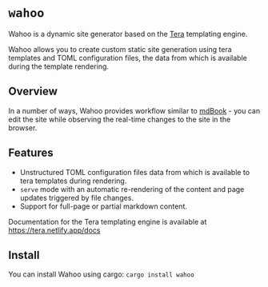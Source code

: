 # `wahoo`

Wahoo is a dynamic site generator based on the [Tera](https://crates.io/crates/tera) templating engine.

Wahoo allows you to create custom static site generation using tera templates and TOML configuration files, the data from which is available during the template rendering.

## Overview

In a number of ways, Wahoo provides workflow similar to [mdBook](https://rust-lang.github.io/mdBook/) - you can edit the site while observing the real-time changes to the site in the browser.

## Features 

- Unstructured TOML configuration files data from which is available to tera templates during rendering.
- `serve` mode with an automatic re-rendering of the content and page updates triggered by file changes.
- Support for full-page or partial markdown content.

Documentation for the Tera templating engine is available at https://tera.netlify.app/docs

## Install

You can install Wahoo using cargo: `cargo install wahoo`

